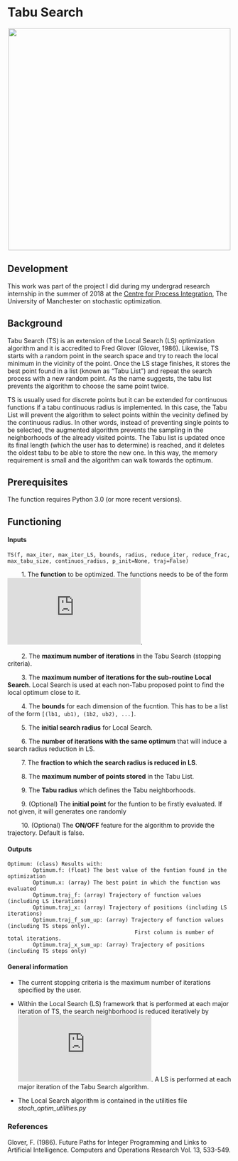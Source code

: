 # Tabu Search

<p align="center">
<img src="https://github.com/edgarsmdn/TS/blob/master/TS_1.gif" width="500"> 
</p>

## Development

This work was part of the project I did during my undergrad research internship in the summer of 2018 at the [Centre for Process Integration](https://www.ceas.manchester.ac.uk/cpi/), The University of Manchester on stochastic optimization.

## Background

Tabu Search (TS) is an extension of the Local Search (LS) optimization algorithm and it is accredited to Fred Glover (Glover, 1986). Likewise, TS starts with a random point in the search space and try to reach the local minimum in the vicinity of the point. Once the LS stage finishes, it stores the best point found in a list (known as “Tabu List”) and repeat the search process with a new random point. As the name suggests, the tabu list prevents the algorithm to choose the same point twice.

TS is usually used for discrete points but it can be extended for continuous functions if a tabu continuous radius is implemented. In this case, the Tabu List will prevent the algorithm to select points within the vecinity defined by the continuous radius. In other words, instead of preventing single points to be selected, the augmented algorithm prevents the sampling in the neighborhoods of the already visited points. The Tabu list is updated once its final length (which the user has to determine) is reached, and it deletes the oldest tabu to be able to store the new one. In this way, the memory requirement is small and the algorithm can walk towards the optimum.

## Prerequisites

The function requires Python 3.0 (or more recent versions).

## Functioning

#### Inputs

```
TS(f, max_iter, max_iter_LS, bounds, radius, reduce_iter, reduce_frac, max_tabu_size, continuos_radius, p_init=None, traj=False)
```

&nbsp;&nbsp;&nbsp;&nbsp;&nbsp;&nbsp;&nbsp; 1. The **function** to be optimized. The functions needs to be of the form ![equation](https://latex.codecogs.com/gif.latex?%5Cmathbb%7BR%7D%5En%20%5Crightarrow%20%5Cmathbb%7BR%7D).

&nbsp;&nbsp;&nbsp;&nbsp;&nbsp;&nbsp;&nbsp; 2. The **maximum number of iterations** in the Tabu Search (stopping criteria).

&nbsp;&nbsp;&nbsp;&nbsp;&nbsp;&nbsp;&nbsp; 3. The **maximum number of iterations for the sub-routine Local Search**. Local Search is used at each non-Tabu proposed point to find the local optimum close to it.

&nbsp;&nbsp;&nbsp;&nbsp;&nbsp;&nbsp;&nbsp; 4. The **bounds** for each dimension of the fucntion. This has to be a list of the form `[(lb1, ub1), (1b2, ub2), ...]`.

&nbsp;&nbsp;&nbsp;&nbsp;&nbsp;&nbsp;&nbsp; 5. The **initial search radius** for Local Search.

&nbsp;&nbsp;&nbsp;&nbsp;&nbsp;&nbsp;&nbsp; 6. The **number of iterations with the same optimum** that will induce a search radius reduction in LS.

&nbsp;&nbsp;&nbsp;&nbsp;&nbsp;&nbsp;&nbsp; 7. The **fraction to which the search radius is reduced in LS**.

&nbsp;&nbsp;&nbsp;&nbsp;&nbsp;&nbsp;&nbsp; 8. The **maximum number of points stored**  in the Tabu List.

&nbsp;&nbsp;&nbsp;&nbsp;&nbsp;&nbsp;&nbsp; 9. The **Tabu radius** which defines the Tabu neighborhoods.

&nbsp;&nbsp;&nbsp;&nbsp;&nbsp;&nbsp;&nbsp; 9. (Optional) The **initial point** for the funtion to be firstly evaluated. If not given, it will generates one randomly

&nbsp;&nbsp;&nbsp;&nbsp;&nbsp;&nbsp;&nbsp; 10. (Optional) The **ON/OFF** feature for the algorithm to provide the trajectory. Default is false.

#### Outputs

```
Optimum: (class) Results with:
        Optimum.f: (float) The best value of the funtion found in the optimization
        Optimum.x: (array) The best point in which the function was evaluated
        Optimum.traj_f: (array) Trajectory of function values (including LS iterations)
        Optimum.traj_x: (array) Trajectory of positions (including LS iterations)
        Optimum.traj_f_sum_up: (array) Trajectory of function values (including TS steps only). 
                                        First column is number of total iterations.
        Optimum.traj_x_sum_up: (array) Trajectory of positions (including TS steps only)
```

#### General information

* The current stopping criteria is the maximum number of iterations specified by the user.

* Within the Local Search (LS) framework that is performed at each major iteration of TS, the search neighborhood is reduced iteratively by ![eq](https://latex.codecogs.com/gif.latex?r%5E%7Bt&plus;1%7D%20%3D%20r_%7Bred%7D%20%7E%20r%5Et). A LS is performed at each major iteration of the Tabu Search algorithm.

* The Local Search algorithm is contained in the utilities file *stoch_optim_utilities.py* 

### References

Glover, F. (1986). Future Paths for Integer Programming and Links to Artificial Intelligence. Computers and Operations Research Vol. 13, 533-549.
